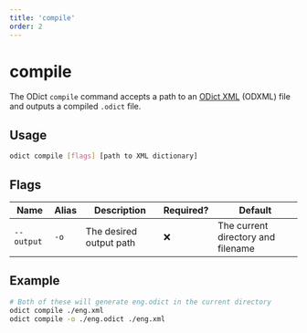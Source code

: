 ```yaml
---
title: 'compile'
order: 2
---
```


# compile

The ODict `compile` command accepts a path to an [ODict XML](/docs/xml) (ODXML) file and outputs a compiled `.odict` file.

## Usage

```bash
odict compile [flags] [path to XML dictionary]
```

## Flags

| Name       | Alias | Description             | Required? | Default                            |
| ---------- | ----- | ----------------------- | --------- | ---------------------------------- |
| `--output` | `-o`  | The desired output path | ❌         | The current directory and filename |

## Example

```bash
# Both of these will generate eng.odict in the current directory
odict compile ./eng.xml 
odict compile -o ./eng.odict ./eng.xml
```